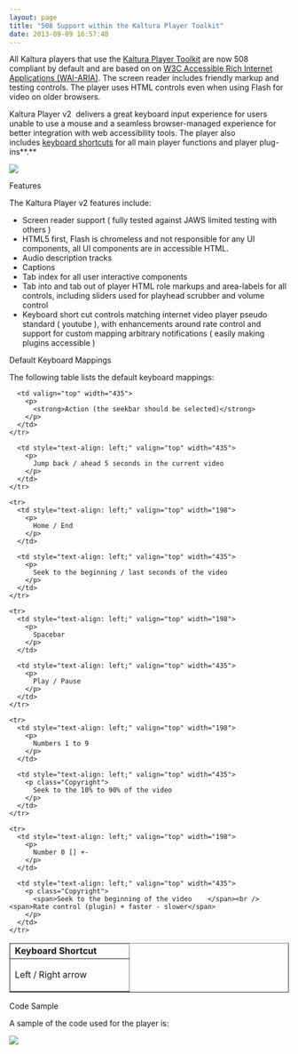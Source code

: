 ```yaml
---
layout: page
title: "508 Support within the Kaltura Player Toolkit"
date: 2013-09-09 16:57:48
---
```


  
All Kaltura players that use the <a href="http://knowledge.kaltura.com/node/959" target="_blank">Kaltura Player Toolkit</a> are now 508 compliant by default and are based on on <a href="http://www.w3.org/TR/wai-aria/" target="_blank">W3C Accessible Rich Internet Applications (WAI-ARIA)</a>. The screen reader includes friendly markup and testing controls. The player uses HTML controls even when using Flash for video on older browsers. 

<span>Kaltura Player v2 </span> delivers a great keyboard input experience for users unable to use a mouse and a seamless browser-managed experience for better integration with web accessibility tools. The player also includes [keyboard shortcuts][1] for all main player functions and player plug-ins**<span>.</span>**  

 [1]: #shortcuts

<img src="{{site.url}}/assets/1209">

  
<span class="mce-sub-heading">Features</span>

The Kaltura Player v2 features include: 

*   Screen reader support ( fully tested against JAWS limited testing with others )
*   HTML5 first, Flash is chromeless and not responsible for any UI components, all UI components are in accessible HTML. 
*   Audio description tracks
*   Captions 
*   Tab index for all user interactive components
*   Tab into and tab out of player HTML role markups and area-labels for all controls, including sliders used for playhead scrubber and volume control
*   Keyboard short cut controls matching internet video player pseudo standard ( youtube ), with enhancements around rate control and support for custom mapping arbitrary notifications ( easily making plugins accessible )

<p class="mce-sub-heading">
  Default Keyboard Mappings
</p>

The following table lists the default keyboard mappings:

<table border="1" cellspacing="0" cellpadding="0">
  <thead>
    <tr>
      <td valign="top" width="198">
        <strong><a name="shortcuts"></a>Keyboard Shortcut</strong>
      </td>
      
      <td valign="top" width="435">
        <p>
          <strong>Action (the seekbar should be selected)</strong>
        </p>
      </td>
    </tr>
  </thead>
  
  <tbody>
    <tr>
      <td style="text-align: left;" valign="top" width="198">
        <p>
          Left / Right arrow 
        </p>
      </td>
      
      <td style="text-align: left;" valign="top" width="435">
        <p>
          Jump back / ahead 5 seconds in the current video
        </p>
      </td>
    </tr>
    
    <tr>
      <td style="text-align: left;" valign="top" width="198">
        <p>
          Home / End
        </p>
      </td>
      
      <td style="text-align: left;" valign="top" width="435">
        <p>
          Seek to the beginning / last seconds of the video
        </p>
      </td>
    </tr>
    
    <tr>
      <td style="text-align: left;" valign="top" width="198">
        <p>
          Spacebar
        </p>
      </td>
      
      <td style="text-align: left;" valign="top" width="435">
        <p>
          Play / Pause
        </p>
      </td>
    </tr>
    
    <tr>
      <td style="text-align: left;" valign="top" width="198">
        <p>
          Numbers 1 to 9
        </p>
      </td>
      
      <td style="text-align: left;" valign="top" width="435">
        <p class="Copyright">
          Seek to the 10% to 90% of the video
        </p>
      </td>
    </tr>
    
    <tr>
      <td style="text-align: left;" valign="top" width="198">
        <p>
          Number 0 [] +-     
        </p>
      </td>
      
      <td style="text-align: left;" valign="top" width="435">
        <p class="Copyright">
          <span>Seek to the beginning of the video    </span><br /><span>Rate control (plugin) + faster - slower</span>
        </p>
      </td>
    </tr>
  </tbody>
</table>

<p class="mce-sub-heading">
  Code Sample
</p>

A sample of the code used for the player is:

<img src="{{site.url}}/assets/1182">

<p class="mce-heading-2 mce-heading-3">
   
</p>